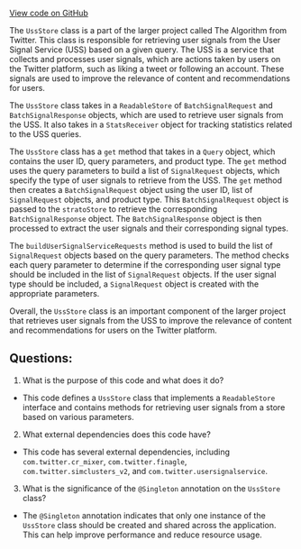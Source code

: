 [View code on GitHub](https://github.com/misbahsy/the-algorithm/cr-mixer/server/src/main/scala/com/twitter/cr_mixer/source_signal/UssStore.scala)

The `UssStore` class is a part of the larger project called The Algorithm from Twitter. This class is responsible for retrieving user signals from the User Signal Service (USS) based on a given query. The USS is a service that collects and processes user signals, which are actions taken by users on the Twitter platform, such as liking a tweet or following an account. These signals are used to improve the relevance of content and recommendations for users.

The `UssStore` class takes in a `ReadableStore` of `BatchSignalRequest` and `BatchSignalResponse` objects, which are used to retrieve user signals from the USS. It also takes in a `StatsReceiver` object for tracking statistics related to the USS queries.

The `UssStore` class has a `get` method that takes in a `Query` object, which contains the user ID, query parameters, and product type. The `get` method uses the query parameters to build a list of `SignalRequest` objects, which specify the type of user signals to retrieve from the USS. The `get` method then creates a `BatchSignalRequest` object using the user ID, list of `SignalRequest` objects, and product type. This `BatchSignalRequest` object is passed to the `stratoStore` to retrieve the corresponding `BatchSignalResponse` object. The `BatchSignalResponse` object is then processed to extract the user signals and their corresponding signal types.

The `buildUserSignalServiceRequests` method is used to build the list of `SignalRequest` objects based on the query parameters. The method checks each query parameter to determine if the corresponding user signal type should be included in the list of `SignalRequest` objects. If the user signal type should be included, a `SignalRequest` object is created with the appropriate parameters.

Overall, the `UssStore` class is an important component of the larger project that retrieves user signals from the USS to improve the relevance of content and recommendations for users on the Twitter platform.
## Questions: 
 1. What is the purpose of this code and what does it do?
- This code defines a `UssStore` class that implements a `ReadableStore` interface and contains methods for retrieving user signals from a store based on various parameters.

2. What external dependencies does this code have?
- This code has several external dependencies, including `com.twitter.cr_mixer`, `com.twitter.finagle`, `com.twitter.simclusters_v2`, and `com.twitter.usersignalservice`.

3. What is the significance of the `@Singleton` annotation on the `UssStore` class?
- The `@Singleton` annotation indicates that only one instance of the `UssStore` class should be created and shared across the application. This can help improve performance and reduce resource usage.